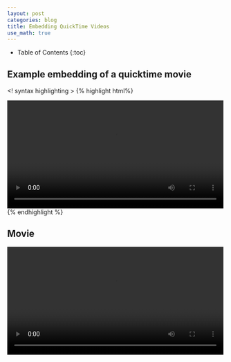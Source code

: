 ```yaml
---
layout: post
categories: blog
title: Embedding QuickTime Videos
use_math: true
---
```


* Table of Contents
{:toc}


## Example embedding of a quicktime movie

<! syntax highlighting >
{% highlight html%}
<div>
<video controls preload width=500>
<source src="{{ site.url }}/movies/disk.mov" type="video/quicktime">
</video>
</div>
{% endhighlight %}

## Movie


<div>
<video controls preload width=500>
<source src="{{ site.url }}/movies/disk.mov" type="video/quicktime">
</video>
</div>
